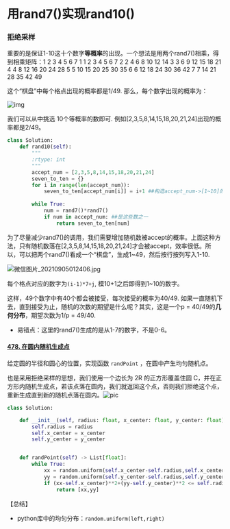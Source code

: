 # 用rand7()实现rand10()

### 拒绝采样

重要的是保证1-10这十个数字**等概率**的出现。一个想法是用两个rand7()相乘，得到相乘矩阵：
​        1	2	3	4	5      6	7
1	1	2	3	4	5	6	7
2	2	4	6	8	10	12	14
3	3	6	9	12	15	18	21
4	4	8	12	16	20	24	28
5	5	10	15	20	25	30	35
6	6	12	18	24	30	36	42
7	7	14	21	28	35	42	49

这个“棋盘”中每个格点出现的概率都是1/49. 那么，每个数字出现的概率为：

![img](https://pic1.zhimg.com/80/v2-89e4b704656dcde8d2233f5063b19ead_1440w.png)

我们可以从中挑选 10个等概率的数即可. 例如[2,3,5,8,14,15,18,20,21,24]出现的概率都是2/49。

```python
class Solution:
    def rand10(self):
        """
        :rtype: int
        """
        accept_num = [2,3,5,8,14,15,18,20,21,24]
        seven_to_ten = {}
        for i in range(len(accept_num)):
            seven_to_ten[accept_num[i]] = i+1 ##构造accept_num->[1~10]的哈希映射
        
        while True:
            num = rand7()*rand7()
            if num in accept_num: ##是这些数之一
                return seven_to_ten[num]
```

为了尽量减少rand7()的调用，我们需要增加随机数被accept的概率。上面这种方法，只有随机数落在[2,3,5,8,14,15,18,20,21,24]才会被accept，效率很低。所以，可以把两个rand7()看成一个“棋盘”，生成1~49，然后按行按列写入1-10.

![微信图片_20210905012406.jpg](https://pic.leetcode-cn.com/1630776258-UNMORj-%E5%BE%AE%E4%BF%A1%E5%9B%BE%E7%89%87_20210905012406.jpg)

每个格点对应的数字为`(i-1)*7+j`, 模10+1之后即得到1~10的数字。

这样，49个数字中有40个都会被接受，每次接受的概率为40/49. 如果一直随机下去，直到接受为止，随机的次数的期望是什么呢？其实，这是一个p = 40/49的**几何分布**，期望次数为1/p = 49/40. 

- 易错点：这里的rand7()生成的是从1-7的数字，不是0-6。



#### [478. 在圆内随机生成点](https://leetcode-cn.com/problems/generate-random-point-in-a-circle/)

给定圆的半径和圆心的位置，实现函数 `randPoint` ，在圆中产生均匀随机点。

也是采用拒绝采样的思想，我们使用一个边长为 2R 的正方形覆盖住圆 C，并在正方形内随机生成点，若该点落在圆内，我们就返回这个点，否则我们拒绝这个点，重新生成直到新的随机点落在圆内。![pic](https://pic.leetcode-cn.com/Figures/883/squareCircleOverlay.png)

```python
class Solution:

    def __init__(self, radius: float, x_center: float, y_center: float):
        self.radius = radius
        self.x_center = x_center
        self.y_center = y_center


    def randPoint(self) -> List[float]:
        while True:
            xx = random.uniform(self.x_center-self.radius,self.x_center+self.radius)
            yy = random.uniform(self.y_center-self.radius,self.y_center+self.radius)
            if (xx-self.x_center)**2+(yy-self.y_center)**2 <= self.radius**2:
                return [xx,yy]
```

【总结】

- python库中的均匀分布：`random.uniform(left,right)`